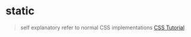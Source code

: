 # static
> self explanatory refer to normal CSS implementations
> [CSS Tutorial](https://www.w3schools.com/css/)